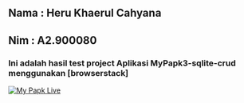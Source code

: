 ## Nama : Heru Khaerul Cahyana
## Nim : A2.900080

### Ini adalah hasil test project Aplikasi MyPapk3-sqlite-crud menggunakan [browserstack]

[![My Papk Live](https://i.ytimg.com/vi/tUs78ADaBDM/maxresdefault.jpg)](https://youtu.be/tUs78ADaBDM "My Papk Live")

